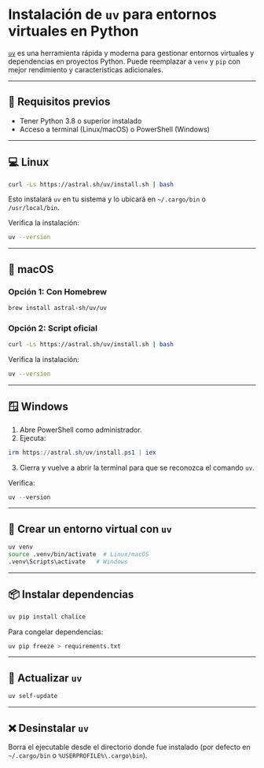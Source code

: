 # Instalación de `uv` para entornos virtuales en Python

[`uv`](https://github.com/astral-sh/uv) es una herramienta rápida y moderna para gestionar entornos virtuales y dependencias en proyectos Python. Puede reemplazar a `venv` y `pip` con mejor rendimiento y características adicionales.

---

## 🔧 Requisitos previos

- Tener Python 3.8 o superior instalado
- Acceso a terminal (Linux/macOS) o PowerShell (Windows)

---

## 💻 Linux

```bash
curl -Ls https://astral.sh/uv/install.sh | bash
```

Esto instalará `uv` en tu sistema y lo ubicará en `~/.cargo/bin` o `/usr/local/bin`.

Verifica la instalación:

```bash
uv --version
```

---

## 🍎 macOS

### Opción 1: Con Homebrew

```bash
brew install astral-sh/uv/uv
```

### Opción 2: Script oficial

```bash
curl -Ls https://astral.sh/uv/install.sh | bash
```

Verifica la instalación:

```bash
uv --version
```

---

## 🪟 Windows

1. Abre PowerShell como administrador.
2. Ejecuta:

```powershell
irm https://astral.sh/uv/install.ps1 | iex
```

3. Cierra y vuelve a abrir la terminal para que se reconozca el comando `uv`.

Verifica:

```powershell
uv --version
```

---

## 🧪 Crear un entorno virtual con `uv`

```bash
uv venv
source .venv/bin/activate  # Linux/macOS
.venv\Scripts\activate   # Windows
```

---

## 📦 Instalar dependencias

```bash
uv pip install chalice
```

Para congelar dependencias:

```bash
uv pip freeze > requirements.txt
```

---

## 🔁 Actualizar `uv`

```bash
uv self-update
```

---

## ❌ Desinstalar `uv`

Borra el ejecutable desde el directorio donde fue instalado (por defecto en `~/.cargo/bin` o `%USERPROFILE%\.cargo\bin`).
